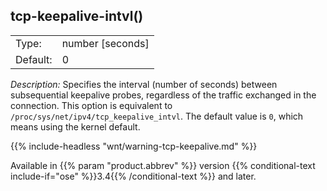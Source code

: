 ---
---
<!-- DISCLAIMER: This file is based on the syslog-ng Open Source Edition documentation https://github.com/balabit/syslog-ng-ose-guides/commit/2f4a52ee61d1ea9ad27cb4f3168b95408fddfdf2 and is used under the terms of The syslog-ng Open Source Edition Documentation License. The file has been modified by Axoflow. -->

## tcp-keepalive-intvl()

|          |                    |
| -------- | ------------------ |
| Type:    | number [seconds] |
| Default: | 0                  |

*Description:* Specifies the interval (number of seconds) between subsequential keepalive probes, regardless of the traffic exchanged in the connection. This option is equivalent to `/proc/sys/net/ipv4/tcp_keepalive_intvl`. The default value is `0`, which means using the kernel default.

{{% include-headless "wnt/warning-tcp-keepalive.md" %}}

Available in {{% param "product.abbrev" %}} version {{% conditional-text include-if="ose" %}}3.4{{% /conditional-text %}} and later.

